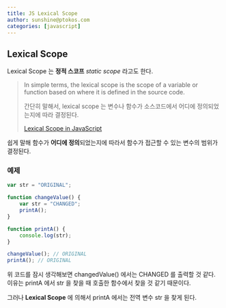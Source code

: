 ```yaml
---
title: JS Lexical Scope 
author: sunshine@ptokos.com
categories: [javascript]
---
```


## Lexical Scope
Lexical Scope 는 **정적 스코프** _static scope_ 라고도 한다.

> In simple terms, the lexical scope is the scope of a variable or function based on where it is defined in the source code. 
> 
> 간단히 말해서, lexical scope 는 변수나 함수가 소스코드에서 어디에 정의되었는지에 따라 결정된다.
> 
> [Lexical Scope in JavaScript](https://www.geeksforgeeks.org/lexical-scope-in-javascript/)

쉽게 말해 함수가 **어디에 정의**되었는지에 따라서 함수가 접근할 수 있는 변수의 범위가 결정된다.

### 예제

```javascript
var str = "ORIGINAL";

function changeValue() {
    var str = "CHANGED";
    printA();
}

function printA() {
    console.log(str);
}

changeValue(); // ORIGINAL
printA(); // ORIGINAL
```

위 코드를 잠시 생각해보면 changedValue() 에서는 CHANGED 를 출력할 것 같다.
이유는 printA 에서 str 을 찾을 때 호출한 함수에서 찾을 것 같기 때문이다.

그러나 **Lexical Scope** 에 의해서 printA 에서는 전역 변수 str 을 찾게 된다.
